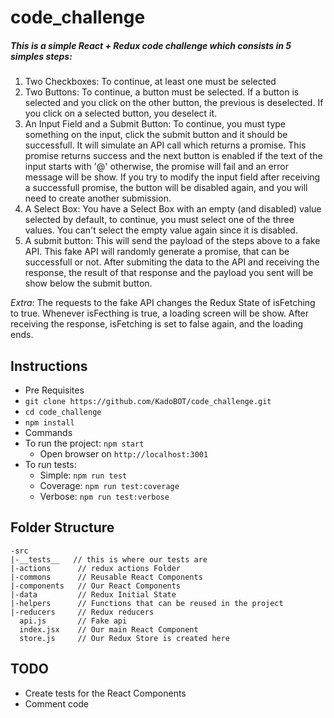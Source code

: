 # code_challenge

##### This is a simple **React + Redux** code challenge which consists in 5 simples steps:
  1. Two Checkboxes: To continue, at least one must be selected
  2. Two Buttons: To continue, a button must be selected. If a button is selected and you click on the other button, the previous is deselected. If you click on a selected button, you deselect it.
  3. An Input Field and a Submit Button: To continue, you must type something on the input, click the submit button and it should be successfull. It will simulate an API call which returns a promise. This promise returns success and the next button is enabled if the text of the input starts with '@' otherwise, the promise will fail and an error message will be show. If you try to modify the input field after receiving a successfull promise, the button will be disabled again, and you will need to create another submission.
  4. A Select Box: You have a Select Box with an empty (and disabled) value selected by default, to continue, you must select one of the three values. You can't select the empty value again since it is disabled.
  5. A submit button: This will send the payload of the steps above to a fake API. This fake API will randomly generate a promise, that can be successfull or not. After submiting the data to the API and receiving the response, the result of that response and the payload you sent will be show below the submit button.

  *Extra*: The requests to the fake API changes the Redux State of isFetching to true. Whenever isFecthing is true, a loading screen will be show. After receiving the response, isFetching is set to false again, and the loading ends.


## Instructions

* Pre Requisites  
 * ```git clone https://github.com/KadoBOT/code_challenge.git```
 * ```cd code_challenge```
 * ```npm install```
* Commands
 * To run the project: ```npm start```
    * Open browser on `http://localhost:3001`
 * To run tests:
   * Simple: ```npm run test```
    * Coverage: ```npm run test:coverage```
    * Verbose: ```npm run test:verbose```

## Folder Structure
```  
-src  
|-__tests__   // this is where our tests are  
|-actions      // redux actions Folder  
|-commons      // Reusable React Components  
|-components   // Our React Components  
|-data         // Redux Initial State  
|-helpers      // Functions that can be reused in the project  
|-reducers     // Redux reducers
  api.js       // Fake api
  index.jsx    // Our main React Component
  store.js     // Our Redux Store is created here
```

## TODO
  * Create tests for the React Components
  * Comment code
